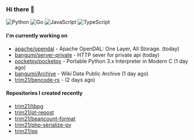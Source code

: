 ### Hi there 👋

![Python](https://img.shields.io/badge/python-3670A0?style=for-the-badge&logo=python&logoColor=ffdd54)
![Go](https://img.shields.io/badge/go-%2300ADD8.svg?style=for-the-badge&logo=go&logoColor=white)
![JavaScript](https://img.shields.io/badge/javascript-%23323330.svg?style=for-the-badge&logo=javascript&logoColor=%23F7DF1E)
![TypeScript](https://img.shields.io/badge/typescript-%23007ACC.svg?style=for-the-badge&logo=typescript&logoColor=white)

#### I'm currently working on

- [apache/opendal](https://github.com/apache/opendal) - Apache OpenDAL: One Layer, All Storage. (today)
- [bangumi/server-private](https://github.com/bangumi/server-private) - HTTP sever for private api (today)
- [pocketpy/pocketpy](https://github.com/pocketpy/pocketpy) - Portable Python 3.x Interpreter in Modern C (1 day ago)
- [bangumi/Archive](https://github.com/bangumi/Archive) - Wiki Data Public Archive (1 day ago)
- [trim21/bencode-rs](https://github.com/trim21/bencode-rs) -  (2 days ago)

#### Repositories I created recently

- [trim21/libpg](https://github.com/trim21/libpg)
- [trim21/pt-repost](https://github.com/trim21/pt-repost)
- [trim21/beancount-format](https://github.com/trim21/beancount-format)
- [trim21/php-serialize-py](https://github.com/trim21/php-serialize-py)
- [trim21/pp](https://github.com/trim21/pp)
